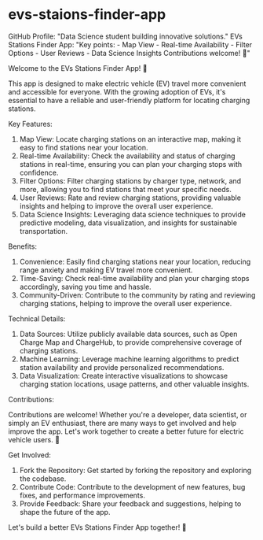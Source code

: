 # evs-staions-finder-app
GitHub Profile: "Data Science student building innovative solutions."  EVs Stations Finder App: "Key points:  - Map View - Real-time Availability - Filter Options - User Reviews - Data Science Insights  Contributions welcome! 🚀"

Welcome to the EVs Stations Finder App! 🚀

This app is designed to make electric vehicle (EV) travel more convenient and accessible for everyone. With the growing adoption of EVs, it's essential to have a reliable and user-friendly platform for locating charging stations.

Key Features:

1. Map View: Locate charging stations on an interactive map, making it easy to find stations near your location.
2. Real-time Availability: Check the availability and status of charging stations in real-time, ensuring you can plan your charging stops with confidence.
3. Filter Options: Filter charging stations by charger type, network, and more, allowing you to find stations that meet your specific needs.
4. User Reviews: Rate and review charging stations, providing valuable insights and helping to improve the overall user experience.
5. Data Science Insights: Leveraging data science techniques to provide predictive modeling, data visualization, and insights for sustainable transportation.

Benefits:

1. Convenience: Easily find charging stations near your location, reducing range anxiety and making EV travel more convenient.
2. Time-Saving: Check real-time availability and plan your charging stops accordingly, saving you time and hassle.
3. Community-Driven: Contribute to the community by rating and reviewing charging stations, helping to improve the overall user experience.

Technical Details:

1. Data Sources: Utilize publicly available data sources, such as Open Charge Map and ChargeHub, to provide comprehensive coverage of charging stations.
2. Machine Learning: Leverage machine learning algorithms to predict station availability and provide personalized recommendations.
3. Data Visualization: Create interactive visualizations to showcase charging station locations, usage patterns, and other valuable insights.

Contributions:

Contributions are welcome! Whether you're a developer, data scientist, or simply an EV enthusiast, there are many ways to get involved and help improve the app. Let's work together to create a better future for electric vehicle users. 🤝

Get Involved:

1. Fork the Repository: Get started by forking the repository and exploring the codebase.
2. Contribute Code: Contribute to the development of new features, bug fixes, and performance improvements.
3. Provide Feedback: Share your feedback and suggestions, helping to shape the future of the app.

Let's build a better EVs Stations Finder App together! 🚀
